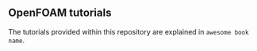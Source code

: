## OpenFOAM tutorials

The tutorials provided within this repository are explained in ``awesome book
name``.

